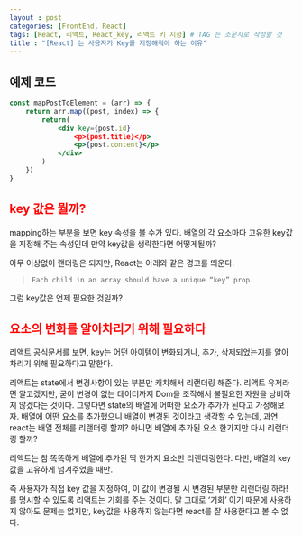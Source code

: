 ```yaml
---
layout : post
categories: [FrontEnd, React]
tags: [React, 리액트, React_key, 리액트 키 지정] # TAG 는 소문자로 작성할 것
title : "[React] 는 사용자가 Key를 지정해줘야 하는 이유"
---
```

## 예제 코드

```jsx
const mapPostToElement = (arr) => {
	return arr.map((post, index) => {
		return( 
			<div key={post.id}
				<p>{post.title}</p>
				<p>{post.content}</p>
			</div>
		)
	})
}
```

## <span style="color:red">key 값은 뭘까?</span>

mapping하는 부분을 보면 key 속성을 볼 수가 있다. 배열의 각 요소마다 고유한 key값을 지정해 주는 속성인데 만약 key값을 생략한다면 어떻게될까?

아무 이상없이 랜더링은 되지만, React는 아래와 같은 경고를 띄운다.

> `Each child in an array should have a unique “key” prop.`
> 

그럼 key값은 언제 필요한 것일까?

## **<span style="color:red">요소의 변화를 알아차리기 위해 필요하다</span>**

리액트 공식문서를 보면, key는 어떤 아이템이 변화되거나, 추가, 삭제되었는지를 알아차리기 위해 필요하다고 말한다.

리액트는 state에서 변경사항이 있는 부분만 캐치해서 리랜더링 해준다. 리액트 유저라면 알고겠지만, 굳이 변경이 없는 데이터까지 Dom을 조작해서 불필요한 자원을 낭비하지 않겠다는 것이다. 그렇다면 state의 배열에 어떠한 요소가 추가가 된다고 가정해보자. 배열에 어떤 요소를 추가했으니 배열이 변경된 것이라고 생각할 수 있는데, 과연 react는 배열 전체를 리랜더링 할까? 아니면 배열에 추가된 요소 한가지만 다시 리랜더링 할까?

리액트는 참 똑똑하게 배열에 추가된 딱 한가지 요소만 리랜더링한다. 다만, 배열의 key값을 고유하게 넘겨주었을 때만.

즉 사용자가 직접 key 값을 지정하여, 이 값이 변경될 시 변경된 부분만 리랜더링 하라! 를 명시할 수 있도록 리액트는 기회를 주는 것이다. 말 그대로 ‘기회’ 이기 때문에 사용하지 않아도 문제는 없지만, key값을 사용하지 않는다면 react를 잘 사용한다고 볼 수 없다.